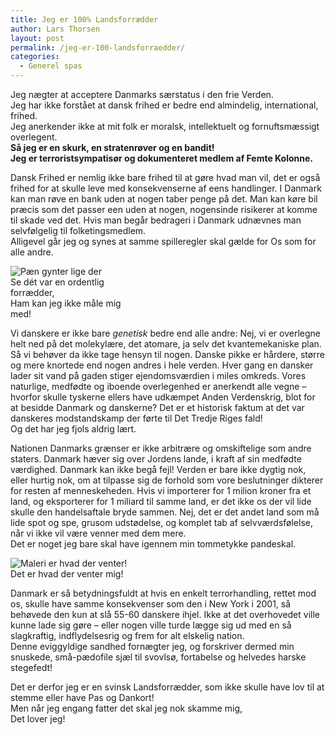 ```yaml
---
title: Jeg er 100% Landsforrædder
author: Lars Thorsen
layout: post
permalink: /jeg-er-100-landsforraedder/
categories:
  - Generel spas
---
```

Jeg nægter at acceptere Danmarks særstatus i den frie Verden.  
Jeg har ikke forstået at dansk frihed er bedre end almindelig, international, frihed.  
Jeg anerkender ikke at mit folk er moralsk, intellektuelt og fornuftsmæssigt overlegent.  
**Så jeg er en skurk, en stratenrøver og en bandit!  
Jeg er terroristsympatisør og dokumenteret medlem af Femte Kolonne.**

Dansk Frihed er nemlig ikke bare frihed til at gøre hvad man vil, det er også frihed for at skulle leve med konsekvenserne af eens handlinger. I Danmark kan man røve en bank uden at nogen taber penge på det. Man kan køre bil præcis som det passer een uden at nogen, nogensinde risikerer at komme til skade ved det. Hvis man begår bedrageri i Danmark udnævnes man selvfølgelig til folketingsmedlem.  
Alligevel går jeg og synes at samme spilleregler skal gælde for Os som for alle andre.

<div class="bitImage bitLeft" style="width: 208px">
  <img src="http://www.abekat.net/images/struense_01.jpg" alt="Pæn gynter lige der" /><br /> Se dét var en ordentlig forrædder,<br /> Ham kan jeg ikke måle mig med!
</div>

Vi danskere er ikke bare *genetisk* bedre end alle andre: Nej, vi er overlegne helt ned på det molekylære, det atomare, ja selv det kvantemekaniske plan. Så vi behøver da ikke tage hensyn til nogen. Danske pikke er hårdere, større og mere knortede end nogen andres i hele verden. Hver gang en dansker lader sit vand på gaden stiger ejendomsværdien i miles omkreds. Vores naturlige, medfødte og iboende overlegenhed er anerkendt alle vegne – hvorfor skulle tyskerne ellers have udkæmpet Anden Verdenskrig, blot for at besidde Danmark og danskerne? Det er et historisk faktum at det var danskeres modstandskamp der førte til Det Tredje Riges fald!  
Og det har jeg fjols aldrig lært.

Nationen Danmarks grænser er ikke arbitrære og omskiftelige som andre staters. Danmark hæver sig over Jordens lande, i kraft af sin medfødte værdighed. Danmark kan ikke begå fejl! Verden er bare ikke dygtig nok, eller hurtig nok, om at tilpasse sig de forhold som vore beslutninger dikterer for resten af menneskeheden. Hvis vi importerer for 1 milion kroner fra et land, og eksporterer for 1 miliard til samme land, er det ikke os der vil lide skulle den handelsaftale bryde sammen. Nej, det er det andet land som må lide spot og spe, grusom udstødelse, og komplet tab af selvværdsfølelse, når vi ikke vil være venner med dem mere.  
Det er noget jeg bare skal have igennem min tommetykke pandeskal.

<div class="bitImage bitRight" style="width: 200px">
  <img src="http://www.abekat.net/images/hell_01.jpg" alt="Maleri er hvad der venter!" /><br /> Det er hvad der venter mig!
</div>

Danmark er så betydningsfuldt at hvis en enkelt terrorhandling, rettet mod os, skulle have samme konsekvenser som den i New York i 2001, så behøvede den kun at slå 55-60 danskere ihjel. Ikke at det overhovedet ville kunne lade sig gøre – eller nogen ville turde lægge sig ud med en så slagkraftig, indflydelsesrig og frem for alt elskelig nation.  
Denne eviggyldige sandhed fornægter jeg, og forskriver dermed min snuskede, små-pædofile sjæl til svovlsø, fortabelse og helvedes harske stegefedt!

Det er derfor jeg er en svinsk Landsforrædder, som ikke skulle have lov til at stemme eller have Pas og Dankort!  
Men når jeg engang fatter det skal jeg nok skamme mig,  
Det lover jeg!